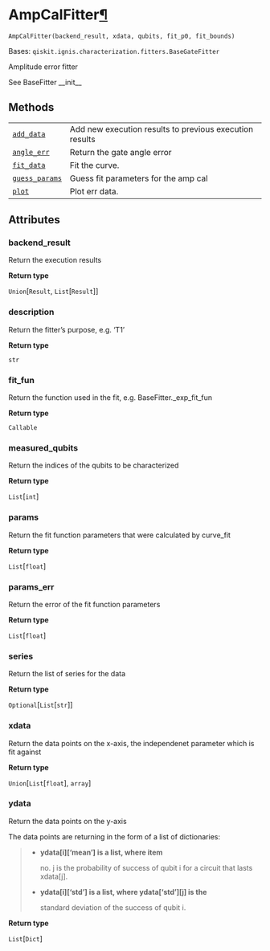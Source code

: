 # AmpCalFitter[¶](#ampcalfitter "Permalink to this headline")

<span id="undefined" />

`AmpCalFitter(backend_result, xdata, qubits, fit_p0, fit_bounds)`

Bases: `qiskit.ignis.characterization.fitters.BaseGateFitter`

Amplitude error fitter

See BaseFitter \_\_init\_\_

## Methods

|                                                                                                                                                                                             |                                                         |
| ------------------------------------------------------------------------------------------------------------------------------------------------------------------------------------------- | ------------------------------------------------------- |
| [`add_data`](qiskit.ignis.characterization.AmpCalFitter.add_data#qiskit.ignis.characterization.AmpCalFitter.add_data "qiskit.ignis.characterization.AmpCalFitter.add_data")                 | Add new execution results to previous execution results |
| [`angle_err`](qiskit.ignis.characterization.AmpCalFitter.angle_err#qiskit.ignis.characterization.AmpCalFitter.angle_err "qiskit.ignis.characterization.AmpCalFitter.angle_err")             | Return the gate angle error                             |
| [`fit_data`](qiskit.ignis.characterization.AmpCalFitter.fit_data#qiskit.ignis.characterization.AmpCalFitter.fit_data "qiskit.ignis.characterization.AmpCalFitter.fit_data")                 | Fit the curve.                                          |
| [`guess_params`](qiskit.ignis.characterization.AmpCalFitter.guess_params#qiskit.ignis.characterization.AmpCalFitter.guess_params "qiskit.ignis.characterization.AmpCalFitter.guess_params") | Guess fit parameters for the amp cal                    |
| [`plot`](qiskit.ignis.characterization.AmpCalFitter.plot#qiskit.ignis.characterization.AmpCalFitter.plot "qiskit.ignis.characterization.AmpCalFitter.plot")                                 | Plot err data.                                          |

## Attributes

<span id="undefined" />

### backend\_result

Return the execution results

**Return type**

`Union`\[`Result`, `List`\[`Result`]]

<span id="undefined" />

### description

Return the fitter’s purpose, e.g. ‘T1’

**Return type**

`str`

<span id="undefined" />

### fit\_fun

Return the function used in the fit, e.g. BaseFitter.\_exp\_fit\_fun

**Return type**

`Callable`

<span id="undefined" />

### measured\_qubits

Return the indices of the qubits to be characterized

**Return type**

`List`\[`int`]

<span id="undefined" />

### params

Return the fit function parameters that were calculated by curve\_fit

**Return type**

`List`\[`float`]

<span id="undefined" />

### params\_err

Return the error of the fit function parameters

**Return type**

`List`\[`float`]

<span id="undefined" />

### series

Return the list of series for the data

**Return type**

`Optional`\[`List`\[`str`]]

<span id="undefined" />

### xdata

Return the data points on the x-axis, the independenet parameter which is fit against

**Return type**

`Union`\[`List`\[`float`], `array`]

<span id="undefined" />

### ydata

Return the data points on the y-axis

The data points are returning in the form of a list of dictionaries:

> *   **ydata\[i]\[‘mean’] is a list, where item**
>
>     no. j is the probability of success of qubit i for a circuit that lasts xdata\[j].
>
> *   **ydata\[i]\[‘std’] is a list, where ydata\[‘std’]\[j] is the**
>
>     standard deviation of the success of qubit i.

**Return type**

`List`\[`Dict`]
